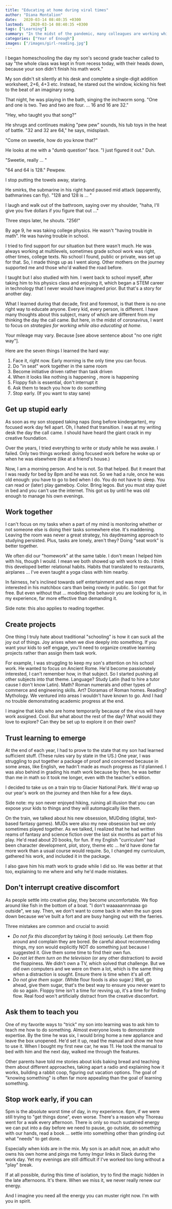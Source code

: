 ```yaml
---
title: "Educating at home during viral times"
author: "Diana Montalion"
date:   2020-03-14 08:40:35 +0300
lastmod:   2020-03-14 08:40:35 +0300
tags: ["Learning"]
summary: "In the midst of the pandemic, many colleagues are working while their kids are schooling at home. A few have asked, via social media, for strategies. Having homeschooled for ten years, I have some! Here they are."
categories: ["Year of Enough"]
images: ["/images/girl-reading.jpg"]
---
```

I began homeschooling the day my son's second grade teacher called to say "the whole class was kept in from recess today, with their heads down, because your son didn't finish his math work."

My son didn't sit silently at his desk and complete a single-digit addition worksheet,  2+6, 4+3 etc. Instead, he stared out the window, kicking his feet to the beat of an imaginary song.

That night, he was playing in the bath, singing the inchworm song. "One and one is two. Two and two are four. ... 16 and 16 are 32."

"Hey, who taught you that song?"

He shrugs and continues making "pew pew" sounds, his tub toys in the heat of battle. "32 and 32 are 64," he says, midsplash.

"Come on sweetie, how do you know that?"

He looks at me with a "dumb question" face. "I just figured it out." Duh.

"Sweetie, really ... "

"64 and 64 is 128." Pewpew.

I stop putting the towels away, staring.

He smirks, the submarine in his right hand paused mid attack (apparently, bathmarines can fly). "128 and 128 is ... "

I laugh and walk out of the bathroom, saying over my shoulder, "haha, I'll give you five dollars if you figure that out ..."

Three steps later, he shouts. "256!"

By age 9, he was taking college physics. He wasn't "having trouble in math". He was having trouble in school.

I tried to find support for our situation but there wasn't much. He was always working at multilevels, sometimes grade school work was right, other times, college texts. No school I found, public or private, was set up for that. So, I made things up as I went along. Other mothers on the journey supported me and those who'd walked the road before.

I taught but I also studied with him. I went back to school myself, after taking him to his physics class and enjoying it, which began a STEM career in technology that I never would have imagined prior. But that's a story for another day.

What I learned during that decade, first and foremost, is that there is no one right way to educate anyone. Every kid, every person, is different. I have many thoughts about this subject, many of which are different from my thinking the day the call came. But here, in the midst of coronavirus, I want to focus on *strategies for working while also educating at home*.

Your mileage may vary. Because [see above sentence about "no one right way"].

Here are the seven things I learned the hard way:

1. Face it, right now. Early morning is the only time you can focus.
2. Do "in seat" work together in the same room
3. Become initiative driven rather than task driven
4. When it looks like nothing is happening , more is happening
5. Floppy fish is essential, don't interrupt it
6. Ask them to teach you how to do something
7. Stop early. (If you want to stay sane)

## Get up stupid early

As soon as my son stopped taking naps (long before kindergarten), my focused work day fell apart. Oh, I hated that transition. I was at my writing desk the day the call came. I should have heard the giant crack in my creative foundation.

Over the years, I tried everything to write or study while he was awake. I failed. Only two things worked: doing focused work before he woke up or when he was elsewhere (like at a friend's house.)

Now, I am a morning person. And he is not. So that helped. But it meant that I was ready for bed by 8pm and he was not. So we had a rule, once he was old enough: you have to go to bed when I do. You do not have to sleep. You can read or (later) play gameboy. Color. Bring legos. But you must stay quiet in bed and you can't use the internet. This got us by until he was old enough to manage his own evenings.

## Work together

I can't focus on my tasks when a part of my mind is monitoring whether or not someone else is doing their tasks somewhere else. It's maddening. Leaving the room was never a great strategy, his daydreaming approach to studying persisted. Plus, tasks are lonely, aren't they? Doing "seat work" is better together.

We often did our "homework" at the same table. I don't mean I helped him with his, though I would. I mean we both showed up with work to do. I think this developed better relational habits. Habits that translated to restaurants, airplanes ... I've even taught a yoga class with him nearby.

In fairness, he's inclined towards self entertainment and was more interested in his matchbox cars than being rowdy in public. So I got that for free. But even without that ... modeling the behavoir you are looking for is, in my experience, far more effective than demanding it.

Side note: this also applies to reading together.

## Create projects

One thing I truly hate about traditional "schooling" is how it can suck all the joy out of things. Joy arises when we dive deeply into something. If you want your kids to self engage, you'll need to organize creative learning projects rather than assign them task work.

For example, I was struggling to keep my son's attention on his school work. He wanted to focus on Ancient Rome. He'd become passionately interested, I can't remember how, in that subject. So I started pushing all other subjects into that theme. Language? Study Latin (had to hire a tutor cause I don't know Latin). Math? Roman numerals and other types of commerce and engineering skills. Art? Dioramas of Roman homes. Reading? Mythology. We ventured into areas I wouldn't have known to go. And I had no trouble demonstrating academic progress at the end.

I imagine that kids who are home temporarily because of the virus will have work assigned. Cool. But what about the rest of the day? What would they love to explore? Can they be set up to explore it on their own?

## Trust learning to emerge

At the end of each year, I had to prove to the state that my son had learned sufficient stuff. (These rules vary by state in the US.) One year, I was struggling to put together a package of proof and concerned because in some areas, like English, we hadn't made as much progress as I'd planned. I was also behind in grading his math work because by then, he was better than me in math so it took me longer, even with the teacher's edition.

I decided to take us on a train trip to Glacier National Park. We'd wrap up our year's work on the journey and then hike for a few days.

Side note: my son never enjoyed hiking, ruining all illusion that you can expose your kids to things and they will automagically like them.

On the train, we talked about his new obsession, MUDding (digital, text-based fantasy games). MUDs were also my new obsession but we only sometimes played together. As we talked, I realized that he had written reams of fantasy and science fiction over the last six months as part of his play. He'd read about 20 books, for fun. If my English "curriculum" had been character development, plot, story, theme etc ... he'd have done far more work than a usual course would require. So, I changed my curriculum, gathered his work, and included it in the package.

I also gave him his math work to grade while I did so. He was better at that too, explaining to me where and why he'd made mistakes.

## Don't interrupt creative discomfort

As people settle into creative play, they become uncomfortable. We flop around like fish in the bottom of a boat. "I don't waaaaannnnaaa go outside", we say. Then, we don't want to come back in when the sun goes down because we've built a fort and are busy hanging out with the faeries.

Three mistakes are common and crucial to avoid:

 - *Do not fix this discomfort* by taking it (too) seriously. Let them flop around and complain they are bored. Be careful about recommending things, my son would explicitly NOT do something just because I suggested it. Give them some time to find their own fun.
 - *Do not let them turn on the television* (or any other distraction) to avoid the floppiness. We didn't own a TV, which solved that challenge. But we did own computers and we were on them a lot, which is the same thing when a distraction is sought. Ensure there is time when it's all off.
 - *Do not give them sugar*. (White flour foods is also sugar.) Well, go ahead, give them sugar, that's the best way to ensure you never want to do so again. Floppy time isn't a time for revving up, it's a time for finding flow. Real food won't artificially distract from the creative discomfort.

## Ask them to teach you

One of my favorite ways to "trick" my son into learning was to ask him to teach me how to do something. Almost everyone loves to demonstrate expertise. By the time he was six, I would bring home a new appliance and leave the box unopened. He'd set it up, read the manual and show me how to use it. When I bought my first new car, he was 11. He took the manual to bed with him and the next day, walked me through the features.

Other parents have told me stories about kids baking bread and teaching them about different approaches, taking apart a radio and explaining how it works, building a rabbit coop, figuring out vacation options. The goal of "knowing something" is often far more appealing than the goal of learning something.

## Stop work early, if you can

5pm is the absolute worst time of day, in my experience. 6pm, if we were still trying to "get things done", even worse. There's a reason why Thoreau went for a walk every afternoon. There is only so much sustained energy we can put into a day before we need to pause, go outside, do something with our hands, read a book ... settle into something other than grinding out what "needs" to get done.

Especially when kids are in the mix. My son is an adult now, an adult who owns his own home and pings me funny Imgur links in Slack during the work day. Yet my evenings are still difficult if I've worked too long without a "play" break.

If at all possible, during this time of isolation, try to find the magic hidden in the late afternoons. It's there. When we miss it, we never really renew our energy.

And I imagine you need all the energy you can muster right now. I'm with you in spirit.
